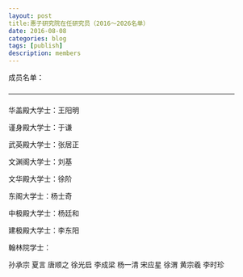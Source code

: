 ```yaml
---
layout: post
title:惠子研究院在任研究员（2016～2026名单）
date: 2016-08-08
categories: blog
tags: [publish]
description: members
---
```






成员名单：

————————————————————————————————


华盖殿大学士：王阳明

谨身殿大学士：于谦

武英殿大学士：张居正

文渊阁大学士：刘基

文华殿大学士：徐阶

东阁大学士：杨士奇

中极殿大学士：杨廷和

建极殿大学士：李东阳

翰林院学士：

孙承宗 夏言 唐顺之 徐光启 李成梁
杨一清 宋应星 徐渭 黄宗羲 李时珍
